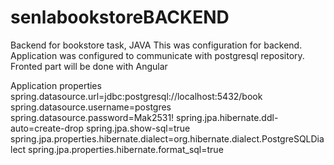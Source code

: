 # senlabookstoreBACKEND
Backend for bookstore task, JAVA
This was configuration for backend.
Application was configured to communicate with postgresql repository.
Fronted part will be done with Angular

Application properties 
spring.datasource.url=jdbc:postgresql://localhost:5432/book
spring.datasource.username=postgres
spring.datasource.password=Mak2531!
spring.jpa.hibernate.ddl-auto=create-drop
spring.jpa.show-sql=true
spring.jpa.properties.hibernate.dialect=org.hibernate.dialect.PostgreSQLDialect
spring.jpa.properties.hibernate.format_sql=true
